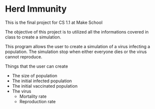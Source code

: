 # Herd Immunity

This is the final project for CS 1.1 at Make School 

The objective of this project is to utilized all the informations covered in class to create a simulation.

This program allows the user to create a simulation of a virus infecting a population. The simulation stop when either everyone dies or the virus cannot reproduce.

Things that the user can create
* The size of population
* The initial infected population
* The initial vaccinated population
* The virus
  * Mortality rate
  * Reproduction rate
